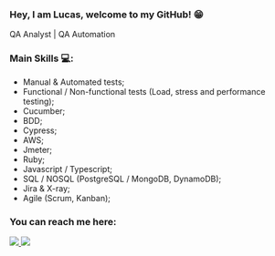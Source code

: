 ### Hey, I am Lucas, welcome to my GitHub! :grin:

QA Analyst | QA Automation   

### Main Skills :computer::

- Manual & Automated tests;
- Functional / Non-functional tests (Load, stress and performance testing);
- Cucumber; 
- BDD;
- Cypress;
- AWS;
- Jmeter;
- Ruby;
- Javascript / Typescript;
- SQL / NOSQL (PostgreSQL / MongoDB, DynamoDB);
- Jira & X-ray;
- Agile (Scrum, Kanban); 


### You can reach me here:

<p size=24px>
   <a href="mailto:lucasm030@gmail.com">
    <img src="https://img.shields.io/badge/Gmail-D14836?style=for-the-badge&logo=gmail&logoColor=white">
    </a> 
    
   <a href="https://www.linkedin.com/in/lucas-araujo-06065a16b/">
    <img src="https://img.shields.io/badge/LinkedIn-0077B5?style=for-the-badge&logo=linkedin&logoColor=white">
    </a> 
</p>

